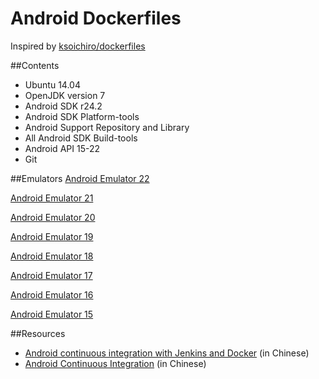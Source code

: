 # Android Dockerfiles
Inspired by [ksoichiro/dockerfiles](https://github.com/ksoichiro/dockerfiles/tree/master/android)

##Contents
* Ubuntu 14.04
* OpenJDK version 7
* Android SDK r24.2
* Android SDK Platform-tools
* Android Support Repository and Library
* All Android SDK Build-tools
* Android API 15-22
* Git

##Emulators
[Android Emulator 22](https://github.com/dyhpoon/Android-Dockerfiles/tree/master/android-emulator-22)

[Android Emulator 21](https://github.com/dyhpoon/Android-Dockerfiles/tree/master/android-emulator-21)

[Android Emulator 20](https://github.com/dyhpoon/Android-Dockerfiles/tree/master/android-emulator-20)

[Android Emulator 19](https://github.com/dyhpoon/Android-Dockerfiles/tree/master/android-emulator-19)

[Android Emulator 18](https://github.com/dyhpoon/Android-Dockerfiles/tree/master/android-emulator-18)

[Android Emulator 17](https://github.com/dyhpoon/Android-Dockerfiles/tree/master/android-emulator-17)

[Android Emulator 16](https://github.com/dyhpoon/Android-Dockerfiles/tree/master/android-emulator-16)

[Android Emulator 15](https://github.com/dyhpoon/Android-Dockerfiles/tree/master/android-emulator-15)

##Resources
* [Android continuous integration with Jenkins and Docker](http://blog.csdn.net/gongmingqm10/article/details/45009633) (in Chinese)
* [Android Continuous Integration](http://blog.csdn.net/gongmingqm10/article/details/45009259) (in Chinese)